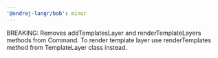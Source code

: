 ```yaml
---
'@ondrej-langr/bob': minor
---
```


BREAKING: Removes addTemplatesLayer and renderTemplateLayers methods from Command. To render template layer use renderTemplates method from TemplateLayer class instead.
